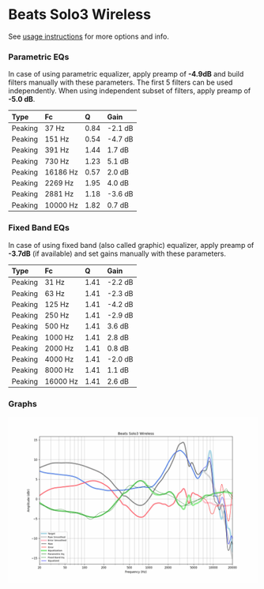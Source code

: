 # Beats Solo3 Wireless
See [usage instructions](https://github.com/jaakkopasanen/AutoEq#usage) for more options and info.

### Parametric EQs
In case of using parametric equalizer, apply preamp of **-4.9dB** and build filters manually
with these parameters. The first 5 filters can be used independently.
When using independent subset of filters, apply preamp of **-5.0 dB**.

| Type    | Fc       |    Q | Gain    |
|:--------|:---------|:-----|:--------|
| Peaking | 37 Hz    | 0.84 | -2.1 dB |
| Peaking | 151 Hz   | 0.54 | -4.7 dB |
| Peaking | 391 Hz   | 1.44 | 1.7 dB  |
| Peaking | 730 Hz   | 1.23 | 5.1 dB  |
| Peaking | 16186 Hz | 0.57 | 2.0 dB  |
| Peaking | 2269 Hz  | 1.95 | 4.0 dB  |
| Peaking | 2881 Hz  | 1.18 | -3.6 dB |
| Peaking | 10000 Hz | 1.82 | 0.7 dB  |

### Fixed Band EQs
In case of using fixed band (also called graphic) equalizer, apply preamp of **-3.7dB**
(if available) and set gains manually with these parameters.

| Type    | Fc       |    Q | Gain    |
|:--------|:---------|:-----|:--------|
| Peaking | 31 Hz    | 1.41 | -2.2 dB |
| Peaking | 63 Hz    | 1.41 | -2.3 dB |
| Peaking | 125 Hz   | 1.41 | -4.2 dB |
| Peaking | 250 Hz   | 1.41 | -2.9 dB |
| Peaking | 500 Hz   | 1.41 | 3.6 dB  |
| Peaking | 1000 Hz  | 1.41 | 2.8 dB  |
| Peaking | 2000 Hz  | 1.41 | 0.8 dB  |
| Peaking | 4000 Hz  | 1.41 | -2.0 dB |
| Peaking | 8000 Hz  | 1.41 | 1.1 dB  |
| Peaking | 16000 Hz | 1.41 | 2.6 dB  |

### Graphs
![](./Beats%20Solo3%20Wireless.png)